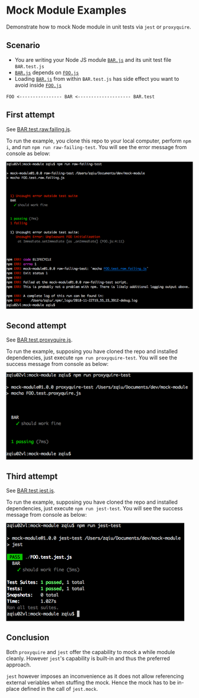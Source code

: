 # Mock Module Examples

Demonstrate how to mock Node module in unit tests via `jest` or `proxyquire`.

## Scenario

* You are writing your Node JS module [`BAR.js`](./BAR.js) and its unit test file `BAR.test.js`
* [`BAR.js`](./BAR.js) depends on [`FOO.js`](./FOO.js)
* Loading [`BAR.js`](./BAR.js) from within `BAR.test.js` has side effect you want to avoid inside [`FOO.js`](./FOO.js)

```
FOO <---------------- BAR <-------------------- BAR.test
```

## First attempt

See [BAR.test.raw.failing.js](./BAR.test.raw.failing.js).

To run the example, you clone this repo to your local computer, perform `npm i`, and run `npm run raw-failing-test`. You will see the error message from console as below:

![console output](./raw-failing-test-output.png)

## Second attempt

See [BAR.test.proxyquire.js](./BAR.test.proxyquire.js).

To run the example, supposing you have cloned the repo and installed dependencies, just execute `npm run proxyquire-test`. You will see the success message from console as below:

![console output](./proxyquire-test-output.png)


## Third attempt
See [BAR.test.jest.js](./BAR.test.jest.js).

To run the example, supposing you have cloned the repo and installed dependencies, just execute `npm run jest-test`. You will see the success message from console as below:

![console output](./jest-test-output.png)

## Conclusion

Both `proxyquire` and `jest` offer the capability to mock a while module cleanly. However `jest`'s capability is built-in and thus the preferred approach.

`jest` however imposes an inconvenience as it does not allow referencing external veriables when stuffing the mock. Hence the mock has to be in-place defined in the call of `jest.mock`.
